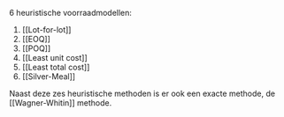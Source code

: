 6 heuristische voorraadmodellen:
1. [[Lot-for-lot]] 
2. [[EOQ]]
3. [[POQ]]
4. [[Least unit cost]] 
5. [[Least total cost]] 
6. [[Silver-Meal]] 

Naast deze zes heuristische methoden is er ook een exacte methode, de [[Wagner-Whitin]] methode.